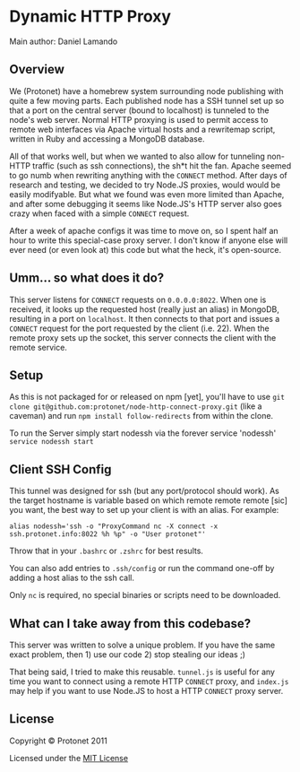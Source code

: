 Dynamic HTTP Proxy
==================

Main author: Daniel Lamando

Overview
--------
We (Protonet) have a homebrew system surrounding node publishing with quite a
few moving parts. Each published node has a SSH tunnel set up so that a port on
the central server (bound to localhost) is tunneled to the node's web server.
Normal HTTP proxying is used to permit access to remote web interfaces via
Apache virtual hosts and a rewritemap script, written in Ruby and accessing a
MongoDB database.

All of that works well, but when we wanted to also allow for tunneling non-HTTP
traffic (such as ssh connections), the sh*t hit the fan. Apache seemed to go
numb when rewriting anything with the `CONNECT` method. After days of research
and testing, we decided to try Node.JS proxies, would would be easily modifyable.
But what we found was even more limited than Apache, and after some debugging it
seems like Node.JS's HTTP server also goes crazy when faced with a simple
`CONNECT` request.

After a week of apache configs it was time to move on, so I spent half an hour
to write this special-case proxy server. I don't know if anyone else will ever
need (or even look at) this code but what the heck, it's open-source.

Umm... so what does it do?
--------------------------
This server listens for `CONNECT` requests on `0.0.0.0:8022`. When one is received,
it looks up the requested host (really just an alias) in MongoDB, resulting in a
port on `localhost`. It then connects to that port and issues a `CONNECT` request
for the port requested by the client (i.e. 22). When the remote proxy sets up
the socket, this server connects the client with the remote service.

Setup
-----
As this is not packaged for or released on npm [yet], you'll have to use
`git clone git@github.com:protonet/node-http-connect-proxy.git` (like
a caveman) and run `npm install follow-redirects` from within the clone.

To run the Server simply start nodessh via the forever service 'nodessh'
`service nodessh start`

Client SSH Config
-----------------
This tunnel was designed for ssh (but any port/protocol should work). As the target
hostname is variable based on which remote remote remote [sic] you want, the
best way to set up your client is with an alias. For example:

    alias nodessh='ssh -o "ProxyCommand nc -X connect -x ssh.protonet.info:8022 %h %p" -o "User protonet"'

Throw that in your `.bashrc` or `.zshrc` for best results.

You can also add entries to `.ssh/config` or run the command one-off by adding a
host alias to the ssh call.

Only `nc` is required, no special binaries or scripts need to be downloaded.

What can I take away from this codebase?
----------------------------------------
This server was written to solve a unique problem. If you have the same exact
problem, then 1) use our code 2) stop stealing our ideas ;)

That being said, I tried to make this reusable. `tunnel.js` is useful for any time
you want to connect using a remote HTTP `CONNECT` proxy, and `index.js` may help if
you want to use Node.JS to host a HTTP `CONNECT` proxy server.

License
-------
Copyright © Protonet 2011

Licensed under the [MIT License](http://www.opensource.org/licenses/mit-license.php)
